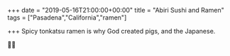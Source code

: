 +++
date = "2019-05-16T21:00:00+00:00"
title = "Abiri Sushi and Ramen"
tags = ["Pasadena","California","ramen"]

+++
Spicy tonkatsu ramen is why God created pigs, and the Japanese. 

🍜🍶